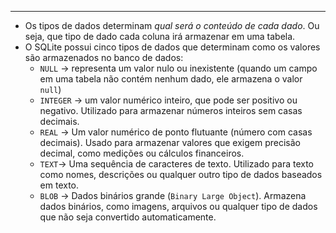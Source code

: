 ___
- Os tipos de dados determinam *qual será o conteúdo de cada dado*. Ou seja, que tipo de dado cada coluna irá armazenar em uma tabela.
- O SQLite possui cinco tipos de dados que determinam como os valores são armazenados no banco de dados:
	- `NULL` -> representa um valor nulo ou inexistente (quando um campo em uma tabela não contém nenhum dado, ele armazena o valor `null`)
	- `INTEGER` -> um valor numérico inteiro, que pode ser positivo ou negativo. Utilizado para armazenar números inteiros sem casas decimais.
	- `REAL` -> Um valor numérico de ponto flutuante (número com casas decimais). Usado para armazenar valores que exigem precisão decimal, como medições ou cálculos financeiros.
	- `TEXT`-> Uma sequência de caracteres de texto. Utilizado para texto como nomes, descrições ou qualquer outro tipo de dados baseados em texto.
	- `BLOB` -> Dados binários grande (`Binary Large Object`). Armazena dados binários, como imagens, arquivos ou qualquer tipo de dados que não seja convertido automaticamente.